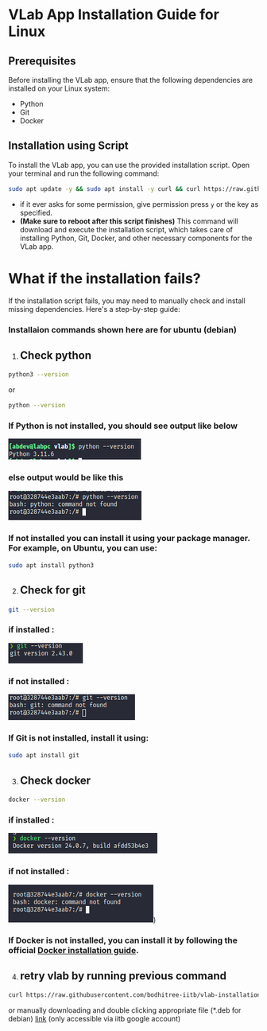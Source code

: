# VLab App Installation Guide for Linux

## Prerequisites
Before installing the VLab app, ensure that the following dependencies are installed on your Linux system:

- Python
- Git
- Docker

## Installation using Script

To install the VLab app, you can use the provided installation script. Open your terminal and run the following command:

```bash
sudo apt update -y && sudo apt install -y curl && curl https://raw.githubusercontent.com/bodhitree-iitb/vlab-installation/main/ubuntu-install.sh 2> /dev/null | sh
```
- if it ever asks for some permission, give permission press `y` or the key as specified.
- **(Make sure to reboot after this script finishes)**
This command will download and execute the installation script, which takes care of installing Python, Git, Docker, and other necessary components for the VLab app. 


# What if the installation fails?

If the installation script fails, you may need to manually check and install missing dependencies. Here's a step-by-step guide: 
### Installaion commands shown here are for ubuntu (debian)

1. ## Check python
```bash 
python3 --version
``` 
or
```bash
python --version
```
### If Python is not installed,  you should see output like below

![python installed](image.png)

### else output would be like this

![python not installed](image-1.png)

### If not installed you can install it using your package manager. For example, on Ubuntu, you can use:
```bash
sudo apt install python3
```
2. ## Check for git
```bash
git --version
```
### if installed :

![git installed](image-3.png)

### if not installed :

![git not installed](image-2.png)
### If Git is not installed, install it using:
```bash
sudo apt install git
```
3. ## Check docker
```bash
docker --version
```
### if installed :

![docker installed](image-4.png)

### if not installed :

![Alt text](image-5.png))

### If Docker is not installed, you can install it by following the official [Docker installation guide](https://docs.docker.com/desktop/install/linux-install/).

4. ## retry vlab by running previous command
```bash
curl https://raw.githubusercontent.com/bodhitree-iitb/vlab-installation/main/ubuntu-install.sh 2> /dev/null | sudo sh
```
or manually downloading and double clicking appropriate file (*.deb for debian)
[link](https://drive.google.com/drive/folders/1hXk_7kaWA71WSfltraeLEIzKlHs0ns1Z?usp=sharing) (only accessible via iitb google account)
